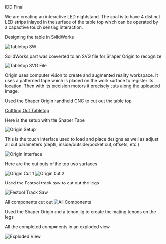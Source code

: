 IDD Final

We are creating an interactive LED nightstand. The goal is to have 4 distinct LED strips inlayed in the surface of the table top which can be operated by a capactive touch sensing interaction.

Designing the table in SolidWorks

![Tabletop SW](https://github.com/JwayYih/IDD-Fa19-Final/blob/master/Tabletop%20SW.PNG)

SolidWorks part was converted to an SVG file for Shaper Origin to recognize

![Tabletop SVG File](https://github.com/JwayYih/IDD-Fa19-Final/blob/master/Tabletop%20SVG%20File.PNG)

Origin uses computer vision to create and augmented reality workspace. It uses a patterned tape which is placed on the work surface to register its location. Then with its precision motors it precisely cuts along the uploaded image.

Used the Shaper Origin handheld CNC to cut out the table top

[Cuttting Out Tabletop](https://photos.app.goo.gl/qifHks3SJ6dKoCYE8)

Here is the setup with the Shaper Tape

![Origin Setup](https://github.com/JwayYih/IDD-Fa19-Final/blob/master/Origin%20Setup.jpg)

This is the touch interface used to load and place designs as well as adjust all cut parameters (depth, inside/outside/pocket cut, offsets, etc.)

![Origin Interface](https://github.com/JwayYih/IDD-Fa19-Final/blob/master/Origin%20Interface.jpg)

Here are the cut outs of the top two surfaces

![Origin Cut 1](https://github.com/JwayYih/IDD-Fa19-Final/blob/master/Origin%20Cut%201.jpg)
![Origin Cut 2](https://github.com/JwayYih/IDD-Fa19-Final/blob/master/Origin%20Cut%202.jpg)

Used the Festool track saw to cut out the legs

![Festool Track Saw](https://github.com/JwayYih/IDD-Fa19-Final/blob/master/Festool%20Track%20Saw.jpg)

All components cut out
![All Components](https://github.com/JwayYih/IDD-Fa19-Final/blob/master/Tabletop%20SVG%20File.PNG)

Used the Shaper Origin and a tenon jig to create the mating tenons on the legs

All the completed components in an exploded view

![Exploded View](https://github.com/JwayYih/IDD-Fa19-Final/blob/master/Exploded%20View.jpg)

